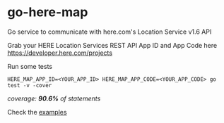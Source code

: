 # go-here-map
Go service to communicate with here.com's Location Service v1.6 API

Grab your HERE Location Services REST API App ID and App Code here
https://developer.here.com/projects

Run some tests

```HERE_MAP_APP_ID=<YOUR_APP_ID> HERE_MAP_APP_CODE=<YOUR_APP_CODE> go test -v -cover```

_coverage: **90.6%** of statements_

Check the [examples](https://github.com/steveperjesi/go-here-map/tree/master/examples)

